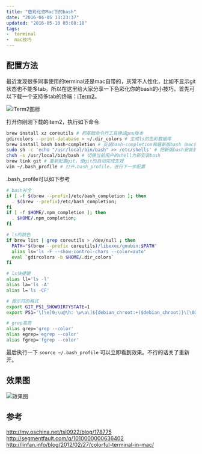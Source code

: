 ```yaml
---
title: "色彩化你Mac下的bash"
date: "2016-04-05 13:23:37"
updated: "2016-05-10 03:08:18"
tags:
-  terminal
-  mac技巧
---
```



## 配置方法

最近发现很多同事使用的terminal还是mac自带的，灰常不人性化，比如不显示git状态也不能多tab。所以在这里给大家分享一下色彩化你的bash的小技巧。首先可以下载一个支持多tab的终端：[iTerm2](https://www.item2.com)。

[](/notename/ "color your bash on mac")

![iTerm2图标][1]

打开你刚刚下载的item2，执行如下命令
```bash
brew install xz coreutils # 把基础命令行工具换成gnu版本
gdircolors --print-database > ~/.dir_colors # 生成ls的色彩数据库
brew install bash bash-completion # 安装bash-completion和最新版bash（mac的bash不支持conpletion）
sudo sh -c 'echo "/usr/local/bin/bash" >> /etc/shells' # 把新版bash安装到系统shell中
chsh -s /usr/local/bin/bash # 切换当前用户的shell为新安装bash
brew link git # 重新配置git，使git的自动完成生效
vim ~/.bash_profile # 打开.bash_profile，进行下一步配置
```

.bash_profile可以如下参考
```bash
# bash补全
if [ -f $(brew --prefix)/etc/bash_completion ]; then
  . $(brew --prefix)/etc/bash_completion;
fi
if [ -f $HOME/.npm_completion ]; then
  . $HOME/.npm_completion;
fi

# ls的颜色
if brew list | grep coreutils > /dev/null ; then
  PATH="$(brew --prefix coreutils)/libexec/gnubin:$PATH"
  alias ls='ls -F --show-control-chars --color=auto'
  eval `gdircolors -b $HOME/.dir_colors`
fi

# ls快捷键
alias ll='ls -l'
alias la='ls -A'
alias l='ls -CF'

# 提示符的格式
export GIT_PS1_SHOWDIRTYSTATE=1
export PS1='\[\e]0;\u@\h: \w\a\]${debian_chroot:+($debian_chroot)}\[\033[01;32m\]\u@\h\[\033[00m\] \[\033[01;34m\]\w\033[01;33m$(__git_ps1)\033[01;34m\n\$\[\033[00m\] '

# grep高亮
alias grep='grep --color'
alias egrep='egrep --color'
alias fgrep='fgrep --color'

```

最后执行一下 `source ~/.bash_profile` 可以立即看到效果。不行的话关了重新开。

## 效果图
![效果图][2]

## 参考
http://my.oschina.net/tsl0922/blog/178775
http://segmentfault.com/q/1010000000636402
http://linfan.info/blog/2012/02/27/colorful-terminal-in-mac/

  [1]: http://static.zybuluo.com/zwh8800/b5u3rmn57t6u0uypxk4tv1z7/QQ20160405-0.png
  [2]: http://static.zybuluo.com/zwh8800/peskdj249yup1sjlk5qvjd41/QQ20160405-1.png
